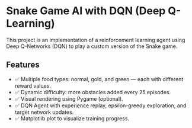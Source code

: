 # Snake Game AI with DQN (Deep Q-Learning)

This project is an implementation of a reinforcement learning agent using Deep Q-Networks (DQN) to play a custom version of the Snake game.

## Features

- ✅ Multiple food types: normal, gold, and green — each with different reward values.
- ✅ Dynamic difficulty: more obstacles added every 25 episodes.
- ✅ Visual rendering using Pygame (optional).
- ✅ DQN Agent with experience replay, epsilon-greedy exploration, and target network updates.
- ✅ Matplotlib plot to visualize training progress.
